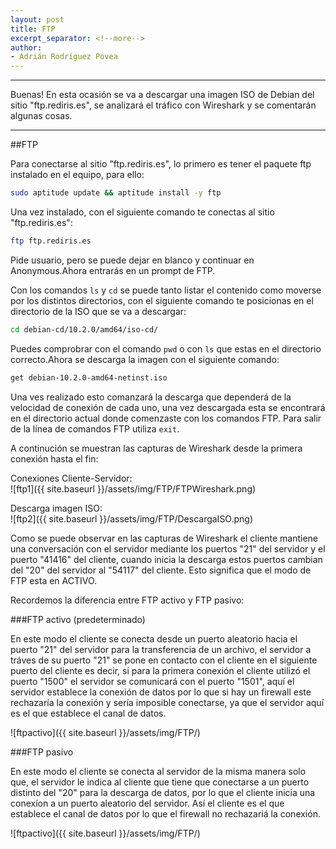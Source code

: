 ```yaml
---
layout: post
title: FTP
excerpt_separator: <!--more-->
author:
- Adrián Rodríguez Povea
---
```


***

Buenas! En esta ocasión se va a descargar una imagen ISO de Debian del sitio "ftp.rediris.es", se analizará el tráfico con Wireshark y se comentarán algunas cosas.

***

<!--more-->


##FTP

Para conectarse al sitio "ftp.rediris.es", lo primero es tener el paquete ftp instalado en el equipo, para ello:    

```bash
sudo aptitude update && aptitude install -y ftp
```

Una vez instalado, con el siguiente comando te conectas al sitio "ftp.rediris.es":    

```bash
ftp ftp.rediris.es
```
Pide usuario, pero se puede dejar en blanco y continuar en Anonymous.Ahora entrarás en un prompt de FTP.    

Con los comandos `ls` y `cd` se puede tanto listar el contenido como moverse por los distintos directorios, con el siguiente comando te posicionas en el directorio de la ISO que se va a descargar:

```bash
cd debian-cd/10.2.0/amd64/iso-cd/
```

Puedes comprobrar con el comando `pwd` o con `ls` que estas en el directorio correcto.Ahora se descarga la imagen con el siguiente comando:    

```bash
get debian-10.2.0-amd64-netinst.iso
```

Una ves realizado esto comanzará la descarga que dependerá de la velocidad de conexión de cada uno, una vez descargada esta se encontrará en el directorio actual donde comenzaste con los comandos FTP. Para salir de la línea de comandos FTP utiliza `exit`.    

A continución se muestran las capturas de Wireshark desde la primera conexión hasta el fin:    

Conexiones Cliente-Servidor:    
![ftp1]({{ site.baseurl }}/assets/img/FTP/FTPWireshark.png)    

Descarga imagen ISO:    
![ftp2]({{ site.baseurl }}/assets/img/FTP/DescargaISO.png)    


Como se puede observar en las capturas de Wireshark el cliente mantiene una conversación con el servidor mediante los puertos "21" del servidor y el puerto "41416" del cliente, cuando inicia la descarga estos puertos cambian del "20" del servidor al "54117" del cliente. Esto significa que el modo de FTP esta en ACTIVO.    

Recordemos la diferencia entre FTP activo y FTP pasivo:    


###FTP activo (predeterminado)

En este modo el cliente se conecta desde un puerto aleatorio hacia el puerto "21" del servidor para la transferencia de un archivo, el servidor a tráves de su puerto "21" se pone en contacto con el cliente en el siguiente puerto del cliente es decir, si para la primera conexión el cliente utilizó el puerto "1500" el servidor se comunicará con el puerto "1501", aquí el servidor establece la conexión de datos por lo que si hay un firewall este rechazaría la conexión y sería imposible conectarse, ya que el servidor aquí es el que establece el canal de datos.    

![ftpactivo]({{ site.baseurl }}/assets/img/FTP/)    

###FTP pasivo    

En este modo el cliente se conecta al servidor de la misma manera solo que, el servidor le indica al cliente que tiene que conectarse a un puerto distinto del "20" para la descarga de datos, por lo que el cliente inicia una conexíon a un puerto aleatorio del servidor. Así el cliente es el que establece el canal de datos por lo que el firewall no rechazariá la conexión.

![ftpactivo]({{ site.baseurl }}/assets/img/FTP/)    
